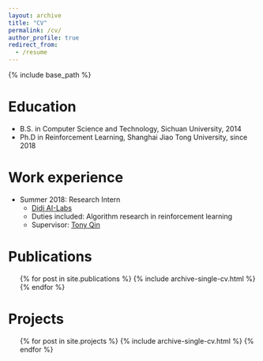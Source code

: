 ```yaml
---
layout: archive
title: "CV"
permalink: /cv/
author_profile: true
redirect_from:
  - /resume
---
```


{% include base_path %}

Education
======
* B.S. in Computer Science and Technology, Sichuan University, 2014
* Ph.D in Reinforcement Learning, Shanghai Jiao Tong University, since 2018

Work experience
======
* Summer 2018: Research Intern
  * [Didi AI-Labs](http://www.didi-labs.com)
  * Duties included: Algorithm research in reinforcement learning
  * Supervisor: [Tony Qin](https://sites.google.com/site/tonyqin/home)

Publications
======
  <ul>{% for post in site.publications %}
    {% include archive-single-cv.html %}
  {% endfor %}</ul>
  
Projects
======
  <ul>{% for post in site.projects %}
    {% include archive-single-cv.html %}
  {% endfor %}</ul>
